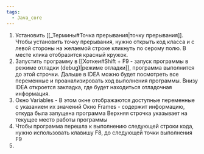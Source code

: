 ```yaml
---
tags:
  - Java_core
---
```

1) Установить [[_Термины#Точка прерывания|точку прерывания]].
	Чтобы установить точку прерывания, нужно открыть код класса и с левой стороны на желаемой строке кликнуть по серому полю. В месте клика отобразится красный кружок.
2) Запустить программу в [[Хоткеи#Shift + F9 - запуск программы в режиме отладки (debug)|режиме отладки]], программа выполнится до этой строчки. Дальше в IDEA можно будет посмотреть все переменные и проанализировать ход выполнения программы. Внизу IDEA откроется закладка, где будет находиться отладочная информация.
3) Окно Variables - В этом окне отображаются доступные переменные с указанием их значений
	Окно Frames - содержит информацию, откуда была запущена программа
	Верхняя строчка указывает на текущее место работы программы
4) Чтобы программа перешла к выполнению следующей строки кода, нужно использовать клавишу F8, до следующей точки выполнения F9
5) 
